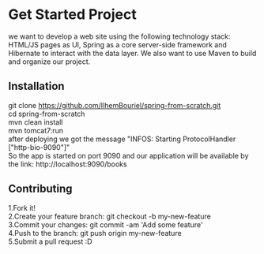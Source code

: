 # Get Started Project

we want to develop a web site using the following technology stack: HTML/JS pages as UI, Spring as a core server-side framework and Hibernate to interact with the data layer. We also want to use Maven to build and organize our project.  <br />

## Installation

git clone https://github.com/IlhemBouriel/spring-from-scratch.git <br />
cd spring-from-scratch<br />
mvn clean install<br/>
mvn tomcat7:run<br/>
after deploying we got the message "INFOS: Starting ProtocolHandler ["http-bio-9090"]"</br>
So the app is started on port 9090  and our application will be available by the link:
http://localhost:9090/books
## Contributing
1.Fork it!</br>
2.Create your feature branch: git checkout -b my-new-feature</br>
3.Commit your changes: git commit -am 'Add some feature'</br>
4.Push to the branch: git push origin my-new-feature</br>
5.Submit a pull request :D</br>
